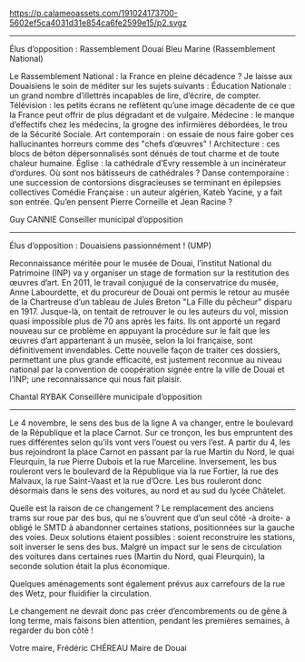 https://p.calameoassets.com/191024173700-5602ef5ca4031d31e854ca6fe2599e15/p2.svgz

---

Élus d’opposition : Rassemblement Douai Bleu Marine (Rassemblement National)

Le Rassemblement National : la France en pleine décadence ? Je laisse aux Douaisiens le soin de méditer sur les sujets suivants : Éducation Nationale : un grand nombre d’illettrés incapables de lire, d’écrire, de compter. Télévision : les petits écrans ne reflètent qu’une image décadente de ce que la France peut offrir de plus dégradant et de vulgaire. Médecine : le manque d’effectifs chez les médecins, la grogne des infirmières débordées, le trou de la Sécurité Sociale. Art contemporain : on essaie de nous faire gober ces hallucinantes horreurs comme des "chefs d’œuvres" ! Architecture : ces blocs de béton dépersonnalisés sont dénués de tout charme et de toute chaleur humaine. Église : la cathédrale d’Evry ressemble à un incinérateur d’ordures. Où sont nos bâtisseurs de cathédrales ? Danse contemporaine : une succession de contorsions disgracieuses se terminant en épilepsies collectives Comédie Française : un auteur algérien, Kateb Yacine, y a fait son entrée. Qu’en pensent Pierre Corneille et Jean Racine ?

Guy CANNIE
Conseiller municipal d’opposition

---

Élus d’opposition : Douaisiens passionnément ! (UMP)

Reconnaissance méritée pour le musée de Douai, l’institut National du Patrimoine (INP) va y organiser un stage de formation sur la restitution des œuvres d’art. En 2011, le travail conjugué de la conservatrice du musée, Anne Labourdette, et du procureur de Douai ont permis le retour au musée de la Chartreuse d’un tableau de Jules Breton "La Fille du pêcheur" disparu en 1917. Jusque-là, on tentait de retrouver le ou les auteurs du vol, mission quasi impossible plus de 70 ans après les faits. Ils ont apporté un regard nouveau sur ce problème en appuyant la procédure sur le fait que les œuvres d’art appartenant à un musée, selon la loi française, sont définitivement invendables.  Cette nouvelle façon de traiter ces dossiers, permettant une plus grande efficacité, est justement reconnue au niveau national par la convention de coopération signée entre la ville de Douai et l’INP; une reconnaissance qui nous fait plaisir.

Chantal RYBAK
Conseillère municipale d’opposition

---

Le 4 novembre, le sens des bus de la ligne A va changer, entre le boulevard de la République et la place Carnot. Sur ce tronçon, les bus empruntent des rues différentes selon qu’ils vont vers l’ouest ou vers l’est. A partir du 4, les bus rejoindront la place Carnot en passant par la rue Martin du Nord, le quai Fleurquin, la rue Pierre Dubois et la rue Marceline. Inversement, les bus rouleront vers le boulevard de la République via la rue Fortier, la rue des Malvaux, la rue Saint-Vaast et la rue d’Ocre. Les bus rouleront donc désormais dans le sens des voitures, au nord et au sud du lycée Châtelet.

Quelle est la raison de ce changement ? Le remplacement des anciens trams sur roue par des bus, qui ne s’ouvrent que d’un seul côté -à droite- a obligé le SMTD à abandonner certaines stations, positionnées sur la gauche des voies. Deux solutions étaient possibles : soient reconstruire les stations, soit inverser le sens des bus. Malgré un impact sur le sens de circulation des voitures dans certaines rues (Martin du Nord, quai Fleurquin), la seconde solution était la plus économique.

Quelques aménagements sont également prévus aux carrefours de la rue des Wetz, pour fluidifier la circulation.

Le changement ne devrait donc pas créer d’encombrements ou de gêne à long terme, mais faisons bien attention, pendant les premières semaines, à regarder du bon côté !

Votre maire,
Frédéric CHÉREAU
Maire de Douai
